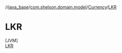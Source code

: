 //[java_base](../../../../index.md)/[com.shelson.domain.model](../../index.md)/[Currency](../index.md)/[LKR](index.md)

# LKR

[JVM]\
[LKR](index.md)
